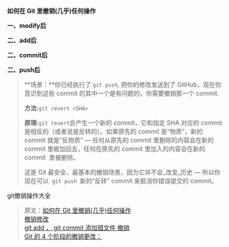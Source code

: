 **如何在 Git 里撤销\(几乎\)任何操作**

**一、modify后**

**二、add后**

**二、commit后**

**二、push后**

> **场景：**你已经执行了 `git push`, 把你的修改发送到了 GitHub，现在你意识到这些 commit 的其中一个是有问题的，你需要撤销那一个 commit.
>
> **方法:**`git revert <SHA>`
>
> **原理:**`git revert`会产生一个新的 commit，它和指定 SHA 对应的 commit 是相反的（或者说是反转的）。如果原先的 commit 是“物质”，新的 commit 就是“反物质” — 任何从原先的 commit 里删除的内容会在新的 commit 里被加回去，任何在原先的 commit 里加入的内容会在新的 commit  里被删除。
>
> 这是 Git 最安全、最基本的撤销场景，因为它并不会_改变_历史 — 所以你现在可以  `git push `新的“反转” commit 来抵消你错误提交的 commit。

git撤销操作大全

> 原文：[如何在 Git 里撤销(几乎)任何操作](http://blog.jobbole.com/87700)  
> [撤销修改](https://www.liaoxuefeng.com/wiki/0013739516305929606dd18361248578c67b8067c8c017b000/001374831943254ee90db11b13d4ba9a73b9047f4fb968d000)  
> [git add ， git commit 添加错文件 撤销](http://blog.csdn.net/kongbaidepao/article/details/52253774)  
> [Git 的 4 个阶段的撤销更改：](https://mp.weixin.qq.com/s/LBOO0e30LZvY7BHP-TIVog)

